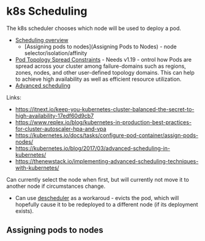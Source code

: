 # k8s Scheduling

The k8s scheduler chooses which node will be used to deploy a pod.

* [Scheduling overview](https://kubernetes.io/docs/concepts/scheduling-eviction/kube-scheduler/)
    * [Assigning pods to nodes](Assigning Pods to Nodes) - node selector/isolation/affinity
* [Pod Topology Spread Constraints](https://kubernetes.io/docs/concepts/workloads/pods/pod-topology-spread-constraints/) - Needs v1.19 - ontrol how Pods are spread across your cluster among failure-domains such as regions, zones, nodes, and other user-defined topology domains. This can help to achieve high availability as well as efficient resource utilization.
* [Advanced scheduling](https://kubernetes.io/blog/2017/03/advanced-scheduling-in-kubernetes/)
  
Links:

* <https://itnext.io/keep-you-kubernetes-cluster-balanced-the-secret-to-high-availability-17edf60d9cb7>
* <https://www.replex.io/blog/kubernetes-in-production-best-practices-for-cluster-autoscaler-hpa-and-vpa>
* <https://kubernetes.io/docs/tasks/configure-pod-container/assign-pods-nodes/>
* <https://kubernetes.io/blog/2017/03/advanced-scheduling-in-kubernetes/>
* <https://thenewstack.io/implementing-advanced-scheduling-techniques-with-kubernetes/>

Can currently select the node when first, but will currently not move it to another node if circumstances change.

* Can use [descheduler](https://github.com/kubernetes-sigs/descheduler) as a workaroud - evicts the pod, which will hopefully cause it to be redeployed to a different node (if its deployment exists).

## Assigning pods to nodes


